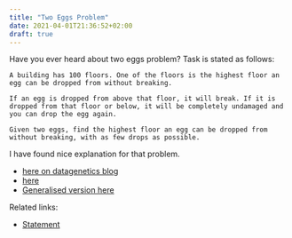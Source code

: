 ```yaml
---
title: "Two Eggs Problem"
date: 2021-04-01T21:36:52+02:00
draft: true
---
```


Have you ever heard about two eggs problem?
Task is stated as follows:

```
A building has 100 floors. One of the floors is the highest floor an egg can be dropped from without breaking.

If an egg is dropped from above that floor, it will break. If it is dropped from that floor or below, it will be completely undamaged and you can drop the egg again.

Given two eggs, find the highest floor an egg can be dropped from without breaking, with as few drops as possible.
```

I have found nice explanation for that problem.
- [here on datagenetics blog](https://www.datagenetics.com/blog/july22012/index.html)
- [here](https://stackoverflow.com/questions/4171966/two-egg-problem-confusion)
- [Generalised version here](https://stackoverflow.com/questions/10177389/generalised-two-egg-puzzle?rq=1)

Related links:
- [Statement](https://www.interviewcake.com/question/python/two-egg-problem)
